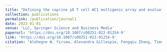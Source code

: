 ```yaml
---
title: "Defining the caprine γδ T cell WC1 multigenic array and evaluation of its expressed sequences and gene structure conservation among goat breeds and relative to cattle"
collection: publications
permalink: /publication/journal1
date: 2022-01-01
venue: 'LLC, Springer Science and Business Media'
paperurl: 'https://doi.org/10.1007/s00251-022-01254-9'
link: 'https://doi.org/10.1007/s00251-022-01254-9'
citation: "Alehegne W. Yirsaw, Alexandra Gillespie, Fengqiu Zhang, Timothy P. L. Smith, Derek M. Bickhart, Karthick P. Gunasekaran, Maria Amir, Haeree Park, Janice C. Telfer & Cynthia L. Baldwin, 'Defining the caprine γδ T cell WC1 multigenic array and evaluation of its expressed sequences and gene structure conservation among goat breeds and relative to cattle', Immunogenetics, 2022"
---
```

